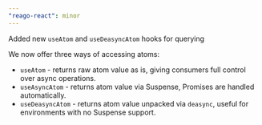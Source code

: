 ```yaml
---
"reago-react": minor
---
```


Added new `useAtom` and `useDeasyncAtom` hooks for querying

We now offer three ways of accessing atoms:
- `useAtom` - returns raw atom value as is, giving consumers full control over async operations.
- `useAsyncAtom` - returns atom value via Suspense, Promises are handled automatically.
- `useDeasyncAtom` - returns atom value unpacked via `deasync`, useful for environments with no Suspense support.
